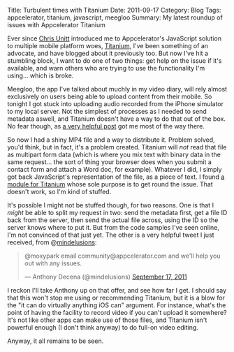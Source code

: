 Title: Turbulent times with Titanium
Date: 2011-09-17
Category: Blog
Tags: appcelerator, titanium, javascript, meegloo
Summary: My latest roundup of issues with Appcelerator Titanium

Ever since [Chris Unitt](http://twitter.com/chrisunitt) introduced me to
Appcelerator's JavaScript solution to multiple mobile platform woes, [Titanium](http://www.appcelerator.com/products/titanium-cross-platform-application-development/),
I've been something of an advocate, and have blogged about it previously too.
But now I've hit a stumbling block, I want to do one of two things: get help on
the issue if it's available, and warn others who are trying to use the
functionality I'm using... which is broke.

Meegloo, the app I've talked about muchly in my video diary, will rely almost
exclusively on users being able to upload content from their mobile. So tonight
I got stuck into uploading audio recorded from the iPhone simulator to my local
server. Not the simplest of processes as I needed to send metadata aswell, and
Titanium doesn't have a way to do that out of the box. No fear though, as
[a very helpful post](http://www.smokycogs.com/blog/titanium-tutorial-how-to-upload-a-file-to-a-server/) got me most of the way there.

So now I had a shiny MP4 file and a way to distribute it. Problem solved, you'd
think, but in fact, it's a problem created. Titanium will _not_ read that file
as multipart form data (which is where you mix text with binary data in the same
request... the sort of thing your browser does when you submit a contact form
and attach a Word doc, for example). Whatever I did, I simply got back
JavaScript's representation of the file, as a piece of text. I found
[a module for Titanium](https://github.com/aaronksaunders/base64encodeUtil)
whose sole purpose is to get round the issue. That doesn't work, so I'm kind of
stuffed.

It's possible I might not be stuffed though, for two reasons. One is that I
_might_ be able to split my request in two: send the metadata first, get a file
ID back from the server, then send the actual file across, using the ID so the
server knows where to put it. But from the code samples I've seen online, I'm
not convinced of that just yet. The other is a very helpful tweet I just
received, from @[mindelusions](http://twitter.com/mindelusions):

<blockquote class="twitter-tweet" lang="en"><p lang="en" dir="ltr">@moxypark email community@appcelerator.com and we&#39;ll help you out with any issues.</p>&mdash; Anthony Decena (@mindelusions) <a href="https://twitter.com/mindelusions/status/114870331067469826">September 17, 2011</a></blockquote>
<script async src="//platform.twitter.com/widgets.js" charset="utf-8"></script>

I reckon I'll take Anthony up on that offer, and see how far I get. I should say
that this won't stop me using or recommending Titanium, but it is a blow for the
"it can do virtually anything iOS can" argument. For instance, what's the point
of having the facility to record video if you can't upload it somewhere? It's
not like other apps can make use of those files, and Titanium isn't powerful
enough (I don't think anyway) to do full-on video editing.

Anyway, it all remains to be seen.
